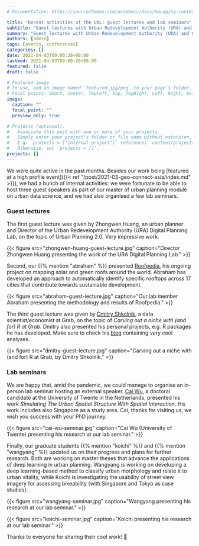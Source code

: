 ```yaml
---
# Documentation: https://sourcethemes.com/academic/docs/managing-content/

title: "Recent activities of the UAL: guest lectures and lab seminars"
subtitle: "Guest lectures with Urban Redevelopment Authority (URA) and Grab"
summary: "Guest lectures with Urban Redevelopment Authority (URA) and Grab"
authors: [admin]
tags: [events, conferences]
categories: []
date: 2021-04-03T09:00:28+08:00
lastmod: 2021-04-03T09:00:28+08:00
featured: false
draft: false

# Featured image
# To use, add an image named `featured.jpg/png` to your page's folder.
# Focal points: Smart, Center, TopLeft, Top, TopRight, Left, Right, BottomLeft, Bottom, BottomRight.
image:
  caption: ""
  focal_point: ""
  preview_only: true

# Projects (optional).
#   Associate this post with one or more of your projects.
#   Simply enter your project's folder or file name without extension.
#   E.g. `projects = ["internal-project"]` references `content/project/deep-learning/index.md`.
#   Otherwise, set `projects = []`.
projects: []
---
```


We were quite active in the past months.
Besides our work being [featured at a high profile event]({{< ref "/post/2021-03-geo-connect-asia/index.md" >}}), we had a bunch of internal activities: we were fortunate to be able to host three guest speakers as part of our master of urban planning module on urban data science, and we had also organised a few lab seminars.

### Guest lectures

The first guest lecture was given by Zhongwen Huang, an urban planner and Director of the Urban Redevelopment Authority (URA) Digital Planning Lab, on the topic of Urban Planning 2.0.
Very impressive work.

{{< figure src="zhongwen-huang-guest-lecture.jpg" caption="Director Zhongwen Huang presenting the work of the URA Digital Planning Lab." >}}

Second, our {{% mention "abraham" %}} presented [Roofpedia](/project/roofpedia/), his ongoing project on mapping solar and green roofs around the world.
Abraham has developed an approach to automatically identify specific rooftops across 17 cities that contribute towards sustainable development.

{{< figure src="abraham-guest-lecture.jpg" caption="Our lab member Abraham presenting the methodology and results of Roofpedia." >}}

The third guest lecture was given by [Dmitry Shkolnik](https://twitter.com/dshkol), a data scientist/economist at Grab, on the topic of _Carving out a niche with (and for) R at Grab_.
Dmitry also presented his personal projects, e.g. R packages he has developed. 
Make sure to check his [blog](https://www.dshkol.com) containing very cool analyses.

{{< figure src="dmitry-guest-lecture.jpg" caption="Carving out a niche with (and for) R at Grab, by Dmitry Shkolnik." >}}


### Lab seminars

We are happy that, amid the pandemic, we could manage to organise an in-person lab seminar hosting an external speaker.
[Cai Wu](https://people.utwente.nl/c.wu), a doctoral candidate at the University of Twente in the Netherlands, presented his work _Simulating The Urban Spatial Structure With Spatial Interaction_.
His work includes also Singapore as a study area.
Cai, thanks for visiting us, we wish you success with your PhD journey.

{{< figure src="cai-wu-seminar.jpg" caption="Cai Wu (University of Twente) presenting his research at our lab seminar." >}}

Finally, our graduate students {{% mention "koichi" %}} and {{% mention "wangyang" %}} updated us on their progress and plans for further research.
Both are working on master theses that advance the applications of deep learning in urban planning.
Wangyang is working on developing a deep learning-based method to classify urban morphology and relate it to urban vitality, while Koichi is investigating the usability of street view imagery for assessing bikeability (with Singapore and Tokyo as case studies).

{{< figure src="wangyang-seminar.jpg" caption="Wangyang presenting his research at our lab seminar." >}}

{{< figure src="koichi-seminar.jpg" caption="Koichi presenting his research at our lab seminar." >}}

Thanks to everyone for sharing their cool work! :pray:
